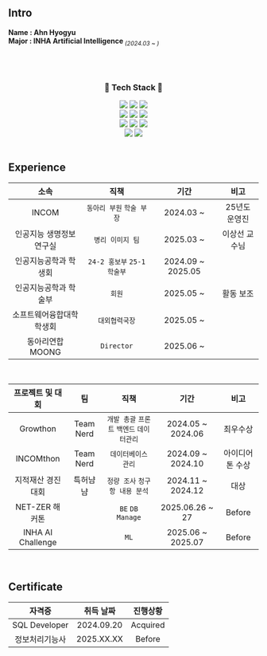 ## Intro
<strong>Name : Ahn Hyogyu</strong><br>
<strong>Major : INHA Artificial Intelligence</strong><sub><i> (2024.03 ~ )</i></sub>

<br>

<!--
<div align="center" style="margin-bottom:200px">
  <img width=40% align="center" src="https://banner.codetree.ai/v1/banner/hyogyu4981" />
</div>
-->

<div align="center">
  <img src="https://github-readme-stats.vercel.app/api/top-langs/?username=HyogyuAhn&layout=compact&theme=codeSTACKr" alt=""/>
</div>

<br>

<h3 align="center">🌟 Tech Stack 🌟</h3>
<div align="center">
  <img src="https://img.shields.io/badge/Python-3776AB?style=for-the-badge&logo=python&logoColor=white" />
  <img src="https://img.shields.io/badge/Java-ED8B00?style=for-the-badge&logo=openjdk&logoColor=white" />
  <img src="https://img.shields.io/badge/Kotlin-0095D5?&style=for-the-badge&logo=kotlin&logoColor=white" />
</div>
<div align="center">
  <img src="https://img.shields.io/badge/HTML-239120?style=for-the-badge&logo=html5&logoColor=white" />
  <img src="https://img.shields.io/badge/CSS-239120?&style=for-the-badge&logo=css3&logoColor=white" />
  <img src="https://img.shields.io/badge/JavaScript-F7DF1E?style=for-the-badge&logo=JavaScript&logoColor=white" />
</div>
<div align="center">
  <img src="https://img.shields.io/badge/Firebase-039BE5?style=for-the-badge&logo=Firebase&logoColor=white" />
  <img src="https://img.shields.io/badge/MySQL-00000F?style=for-the-badge&logo=mysql&logoColor=white" />
  <img src="https://img.shields.io/badge/Oracle-F80000?style=for-the-badge&logo=Oracle&logoColor=white" />
</div>
<div align="center">
  <img src="https://img.shields.io/badge/C%2B%2B-00599C?style=for-the-badge&logo=c%2B%2B&logoColor=white" />
  <img src="https://img.shields.io/badge/Swift-FA7343?style=for-the-badge&logo=swift&logoColor=white" />
</div>

<br>

## Experience
|소속|직책|기간|비고|
|:---:|:---:|:---:|:---:|
|INCOM|`동아리 부원` `학술 부장`|2024.03 ~ |25년도 운영진|
|인공지능 생명정보 연구실|`병리 이미지 팀`|2025.03 ~ |이상선 교수님|
|인공지능공학과 학생회|`24-2 홍보부` `25-1 학술부`|2024.09 ~ 2025.05||
|인공지능공학과 학술부|`회원`|2025.05 ~ |활동 보조|
|소프트웨어융합대학 학생회|`대외협력국장`|2025.05 ~ ||
|동아리연합 MOONG|`Director`|2025.06 ~ ||

<br>

|프로젝트 및 대회|팀|직책|기간|비고|
|:---:|:---:|:---:|:---:|:---:|
|Growthon|Team Nerd|`개발 총괄` `프론트` `백엔드` `데이터관리`|2024.05 ~ 2024.06|최우수상|
|INCOMthon|Team Nerd|`데이터베이스 관리`|2024.09 ~ 2024.10|아이디어톤 수상|
|지적재산 경진대회|특허냠냠|`정량 조사` `청구항 내용 분석`|2024.11 ~ 2024.12|대상|
|NET-ZER 해커톤||`BE` `DB Manage`|2025.06.26 ~ 27|Before|
|INHA AI Challenge||`ML`|2025.06 ~ 2025.07|Before|

<br>

## Certificate
|자격증|취득 날짜|진행상황|
|:---:|:---:|:---:|
|SQL Developer|2024.09.20|Acquired|
|정보처리기능사|2025.XX.XX|Before|

